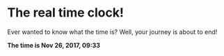 # The real time clock!

Ever wanted to know what the time is? Well, your journey is about to end!

**The time is Nov 26, 2017, 09:33**